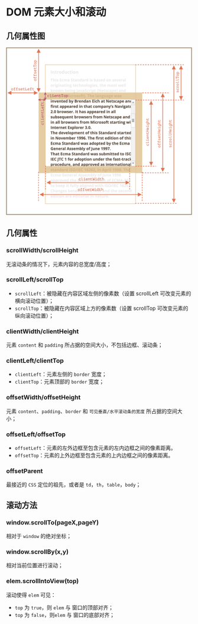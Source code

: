# DOM 元素大小和滚动

## 几何属性图
![大小和滚动](./imgs/size-and-scroll.png)

## 几何属性
### scrollWidth/scrollHeight
无滚动条的情况下，元素内容的总宽度/高度；

### scrollLeft/scrollTop
- `scrollLeft`：被隐藏在内容区域左侧的像素数（设置 scrollLeft 可改变元素的横向滚动位置）；
- `scrollTop`：被隐藏在内容区域上方的像素数（设置 scrollTop 可改变元素的纵向滚动位置）；

### clientWidth/clientHeight
元素 `content` 和 `padding` 所占据的空间大小，不包括边框、滚动条；

### clientLeft/clientTop
- `clientLeft`：元素左侧的 `border` 宽度；
- `clientTop`：元素顶部的 `border` 宽度；

### offsetWidth/offsetHeight
元素 `content`、`padding`、`border` 和 `可见垂直/水平滚动条的宽度` 所占据的空间大小；

### offsetLeft/offsetTop
- `offsetLeft`：元素的左外边框至包含元素的左内边框之间的像素距离。
- `offsetTop`：元素的上外边框至包含元素的上内边框之间的像素距离。

### offsetParent
最接近的 `CSS` 定位的祖先，或者是 `td`，`th`，`table`，`body`；

## 滚动方法
### window.scrollTo(pageX,pageY)
相对于 `window` 的绝对坐标；

### window.scrollBy(x,y)
相对当前位置进行滚动；

### elem.scrollIntoView(top)
滚动使得 `elem` 可见：
- `top` 为 `true`，则 `elem` 与 窗口的顶部对齐；
- `top` 为 `false`，则`elem` 与 窗口的底部对齐；